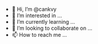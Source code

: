 - 👋 Hi, I’m @cankvy
- 👀 I’m interested in ...
- 🌱 I’m currently learning ...
- 💞️ I’m looking to collaborate on ...
- 📫 How to reach me ...

<!---
cankvy/cankvy is a ✨ special ✨ repository because its `README.md` (this file) appears on your GitHub profile.
You can click the Preview link to take a look at your changes.
--->
